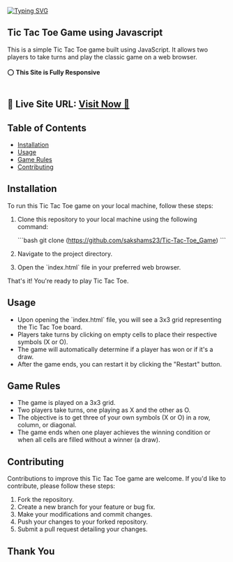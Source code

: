 [![Typing SVG](https://readme-typing-svg.demolab.com?font=Shadows+Into+Light&pause=1000&color=F1F7F4&width=441&height=55&lines=Glad+to+see+you+here+inside+my+Repo-%22Tic-Tac-Toe_Game%22)](https://git.io/typing-svg)
## Tic Tac Toe Game using Javascript

This is a simple Tic Tac Toe game built using JavaScript. It allows two players to take turns and play the classic game on a web browser.
<br>
<br>
⭕ **This Site is Fully Responsive**
<br>
<br>

## 📌 **Live Site URL:** <a href="https://tic-tac-toe-bysakshams23.netlify.app/">**Visit Now** 🚀</a>
## Table of Contents

- [Installation](#installation)
- [Usage](#usage)
- [Game Rules](#game-rules)
- [Contributing](#contributing)

## Installation

To run this Tic Tac Toe game on your local machine, follow these steps:

1. Clone this repository to your local machine using the following command:

   \`\`\`bash
   git clone (https://github.com/sakshams23/Tic-Tac-Toe_Game)
   \`\`\`

2. Navigate to the project directory.
   
3. Open the \`index.html\` file in your preferred web browser.

That's it! You're ready to play Tic Tac Toe.

## Usage

- Upon opening the \`index.html\` file, you will see a 3x3 grid representing the Tic Tac Toe board.
- Players take turns by clicking on empty cells to place their respective symbols (X or O).
- The game will automatically determine if a player has won or if it's a draw.
- After the game ends, you can restart it by clicking the "Restart" button.

## Game Rules

- The game is played on a 3x3 grid.
- Two players take turns, one playing as X and the other as O.
- The objective is to get three of your own symbols (X or O) in a row, column, or diagonal.
- The game ends when one player achieves the winning condition or when all cells are filled without a winner (a draw).

## Contributing

Contributions to improve this Tic Tac Toe game are welcome. If you'd like to contribute, please follow these steps:

1. Fork the repository.
2. Create a new branch for your feature or bug fix.
3. Make your modifications and commit changes.
4. Push your changes to your forked repository.
5. Submit a pull request detailing your changes.

## Thank You
